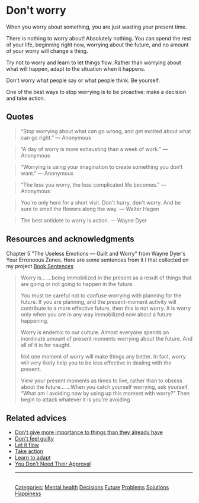 # Don't worry

When you worry about something, you are just wasting your present time. 

There is nothing to worry about! Absolutely nothing. You can spend the rest of your life, beginning right now, worrying about the future, and no amount of your worry will change a thing.

Try not to worry and learn to let things flow. Rather than worrying about what will happen, adapt to the situation when it happens.

Don't worry what people say or what people think. Be yourself.

One of the best ways to stop worrying is to be proactive: make a decision and take action.

## Quotes

> “Stop worrying about what can go wrong, and get excited about what can go right.” ― Anonymous

> “A day of worry is more exhausting than a week of work.” ― Anonymous

> “Worrying is using your imagination to create something you don’t want.” ― Anonymous

> “The less you worry, the less complicated life becomes.” ― Anonymous

> You're only here for a short visit. Don't hurry, don't worry. And be sure to smell the flowers along the way. ― Walter Hagen

> The best antidote to worry is action. ― Wayne Dyer

## Resources and acknowledgments

Chapter 5 "The Useless Emotions — Guilt and Worry" from Wayne Dyer's Your Erroneous Zones. Here are some sentences from it I that collected on my project [Book Sentences](https://github.com/reymon359/book-sentences)

> Worry is... ...being immobilized in the present as a result of things that are going or not going to happen in the future.
>
> You must be careful not to confuse worrying with planning for the future. If you are planning, and the present-moment activity will contribute to a more effective future, then this is not worry. It is worry only when you are in any way immobilized now about a future happening.
> 
> Worry is endemic to our culture. Almost everyone spends an inordinate amount of present moments worrying about the future. And all of it is for naught.
>
> Not one moment of worry will make things any better. In fact, worry will very likely help you to be less effective in dealing with the present.
>
> View your present moments as times to live, rather than to obsess about the future... ...When you catch yourself worrying, ask yourself, “What am I avoiding now by using up this moment with worry?” Then begin to attack whatever it is you’re avoiding

## Related advices

- [Don't give more importance to things than they already have](../Don't%20give%20more%20importance%20to%20things%20than%20they%20already%20have/index.md)
- [Don't feel guilty](../Don't%20feel%20guilty/index.md)
- [Let it flow](../Let%20it%20flow/index.md)
- [Take action](../Take%20action/index.md)
- [Learn to adapt](../Learn%20to%20adapt/index.md)
- [You Don’t Need Their Approval](../You%20don't%20need%20their%20approval/index.md)<hr/><br/>[Categories:](../Categories/index.md) [Mental health](../Categories/Mental%20health.md) [Decisions](../Categories/Decisions.md) [Future](../Categories/Future.md) [Problems](../Categories/Problems.md) [Solutions](../Categories/Solutions.md) [Happiness](../Categories/Happiness.md)